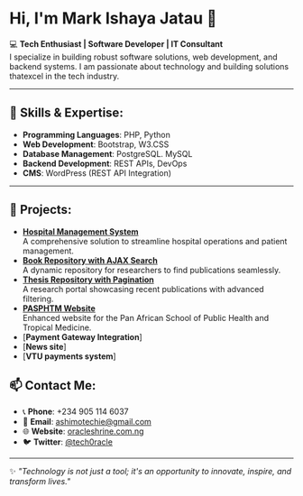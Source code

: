 # Hi, I'm Mark Ishaya Jatau 👋    

💻 **Tech Enthusiast | Software Developer | IT Consultant**  
I specialize in building robust software solutions, web development, and backend systems. I am passionate about technology and building solutions thatexcel in the tech industry.

---

## 🚀 Skills & Expertise:
- **Programming Languages**: PHP, Python
- **Web Development**: Bootstrap, W3.CSS
- **Database Management**: PostgreSQL. MySQL
- **Backend Development**: REST APIs, DevOps
- **CMS**: WordPress (REST API Integration)

---

## 🌟 Projects:
- [**Hospital Management System**](#)  
  A comprehensive solution to streamline hospital operations and patient management.  
- [**Book Repository with AJAX Search**](#)  
  A dynamic repository for researchers to find publications seamlessly.  
- [**Thesis Repository with Pagination**](#)  
  A research portal showcasing recent publications with advanced filtering.  
- [**PASPHTM Website**](https://pasphtm.org)  
  Enhanced website for the Pan African School of Public Health and Tropical Medicine.
- [**Payment Gateway Integration**]
- [**News site**]
- [**VTU payments system**]


## 📫 Contact Me:
- 📞 **Phone**: +234 905 114 6037  
- 📧 **Email**: [ashimotechie@gmail.com](mailto:mark.jatau@example.com)  
- 🌐 **Website**: [oracleshrine.com.ng](https://oracleshrine.com.ng)  
- 🐦 **Twitter**: [@tech0racle](https://x.com/tech0racle)

---

✨ *"Technology is not just a tool; it's an opportunity to innovate, inspire, and transform lives."*

##
